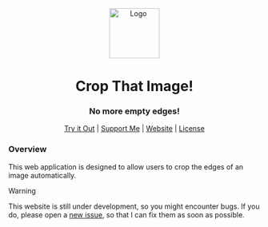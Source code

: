 <div align="center"><img style="align:center;" src="./app/favicon.ico" alt="Logo" width="100" /></div>
<h1 align="center">Crop That Image!</h1>
<h3 align="center">No more empty edges!</h3>
<p align="center">
<a href="https://cropthatimage.lukassobotik.dev">Try it Out</a> | <a href="https://www.buymeacoffee.com/lukassobotik">Support Me</a> | <a href="https://lukassobotik.dev/project/CropThatImage">Website</a> | <a href="https://github.com/lukassobotik/CropThatImage/blob/master/LICENSE">License</a>
</p>

### Overview
This web application is designed to allow users to crop the edges of an image automatically.

> [!WARNING]
> This website is still under development, so you might encounter bugs. If you do, please open a [new issue](../../issues/new), so that I can fix them as soon as possible.
